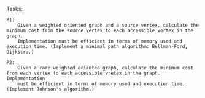 Tasks:

	P1:
	   	Given a weighted oriented graph and a source vertex, calculate the minimum cost from the source vertex to each accessible vertex in the graph.
		Implementation must be efficient in terms of memory used and execution time. (Implement a minimal path algorithm: Bellman-Ford, Dijkstra.)

	P2:
		Given a rare weighted oriented graph, calculate the minimum cost from each vertex to each accessible vretex in the graph. Implementation
		must be efficient in terms of memory used and execution time. (Implement Johnson's algorithm.)
